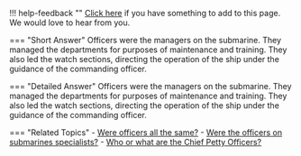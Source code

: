!!! help-feedback ""
    [Click here](https://other.example.com/feedback) if you have something to add to this page. We would love to hear from you.

=== "Short Answer"
    Officers were the managers on the submarine. They managed the departments for purposes of maintenance and training. They also led the watch sections, directing the operation of the ship under the guidance of the commanding officer.

=== "Detailed Answer"
    Officers were the managers on the submarine.  They managed the departments for purposes of maintenance and training.  They also led the watch sections, directing the operation of the ship under the guidance of the commanding officer.

=== "Related Topics"
    - [Were officers all the same?](./were-officers-all-the-same.md)
    - [Were the officers on submarines specialists?](./were-the-officers-on-submarines-specialists.md)
    - [Who or what are the Chief Petty Officers?](./who-or-what-are-the-chief-petty-officers.md)
